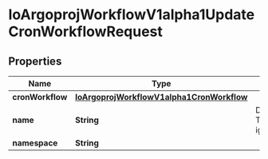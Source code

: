 

# IoArgoprojWorkflowV1alpha1UpdateCronWorkflowRequest

## Properties

Name | Type | Description | Notes
------------ | ------------- | ------------- | -------------
**cronWorkflow** | [**IoArgoprojWorkflowV1alpha1CronWorkflow**](IoArgoprojWorkflowV1alpha1CronWorkflow.md) |  |  [optional]
**name** | **String** | DEPRECATED: This field is ignored. |  [optional]
**namespace** | **String** |  |  [optional]



